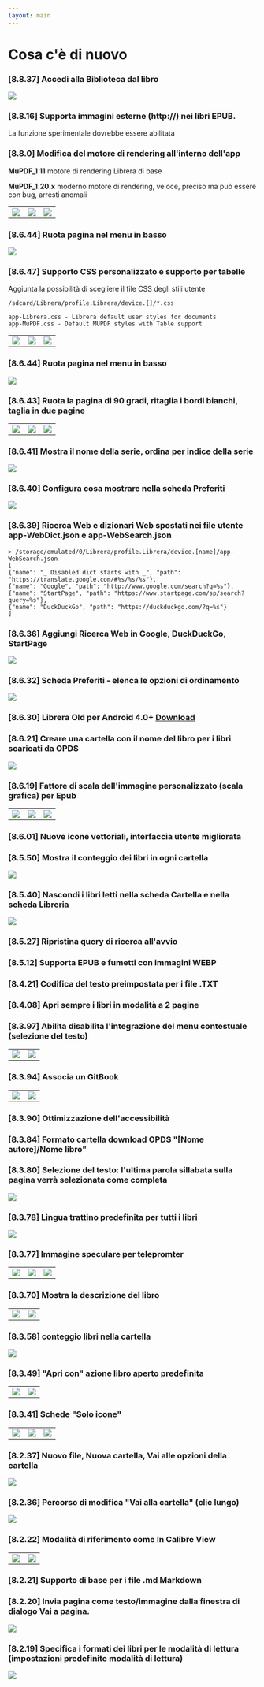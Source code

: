 ```yaml
---
layout: main
---
```


# Cosa c'è di nuovo

### [8.8.37] Accedi alla Biblioteca dal libro
<img class="i" src="8.8.37.png" />

### [8.8.16] Supporta immagini esterne (http://) nei libri EPUB.

La funzione sperimentale dovrebbe essere abilitata

### [8.8.0] Modifica del motore di rendering all'interno dell'app

**MuPDF_1.11** motore di rendering Librera di base

**MuPDF_1.20.x** moderno motore di rendering, veloce, preciso ma può essere con bug, arresti anomali

||||
|-|-|-|
|![](8.8.0a.png)|![](8.8.0b.png)|![](8.8.0c.png)|

### [8.6.44] Ruota pagina nel menu in basso
<img class="i" src="8.6.44.png" />

### [8.6.47] Supporto CSS personalizzato e supporto per tabelle
Aggiunta la possibilità di scegliere il file CSS degli stili utente
```
/sdcard/Librera/profile.Librera/device.[]/*.css

app-Librera.css - Librera default user styles for documents
app-MuPDF.css - Default MUPDF styles with Table support
```

||||
|-|-|-|
|![](8.6.47a.png)|![](8.6.47b.png)|![](8.6.47c.png)|

### [8.6.44] Ruota pagina nel menu in basso
<img class="i" src="8.6.44.png" />


### [8.6.43] Ruota la pagina di 90 gradi, ritaglia i bordi bianchi, taglia in due pagine

||||
|-|-|-|
|![](8.6.43a.png)|![](8.6.43b.png)|![](8.6.43c.png)|

### [8.6.41] Mostra il nome della serie, ordina per indice della serie
<img class="i" src="8.6.41.png" />

### [8.6.40] Configura cosa mostrare nella scheda Preferiti
<img class="i" src="8.6.40.png" />

### [8.6.39] Ricerca Web e dizionari Web spostati nei file utente app-WebDict.json e app-WebSearch.json

```
> /storage/emulated/0/Librera/profile.Librera/device.[name]/app-WebSearch.json
[
{"name": "_ Disabled dict starts with _", "path": "https://translate.google.com/#%s/%s/%s"},
{"name": "Google", "path": "http://www.google.com/search?q=%s"},
{"name": "StartPage", "path": "https://www.startpage.com/sp/search?query=%s"},
{"name": "DuckDuckGo", "path": "https://duckduckgo.com/?q=%s"}
]
```

### [8.6.36] Aggiungi Ricerca Web in Google, DuckDuckGo, StartPage
<img class="i" src="8.6.36.png" />


### [8.6.32] Scheda Preferiti - elenca le opzioni di ordinamento
<img class="i" src="8.6.32.png" />

### [8.6.30] Librera Old per Android 4.0+ [Download](https://github.com/foobnix/LibreraReader/releases/)
### [8.6.21] Creare una cartella con il nome del libro per i libri scaricati da OPDS
<img class="i" src="8.6.21.png" />

### [8.6.19] Fattore di scala dell'immagine personalizzato (scala grafica) per Epub

||||
|-|-|-|
|![](8.6.19a.png)|![](8.6.19.png)|![](8.6.19b.png)|

### [8.6.01] Nuove icone vettoriali, interfaccia utente migliorata
### [8.5.50] Mostra il conteggio dei libri in ogni cartella
<img class="i" src="8.5.50.png" />

### [8.5.40] Nascondi i libri letti nella scheda Cartella e nella scheda Libreria
<img class="i" src="8.5.40.png" />


### [8.5.27] Ripristina query di ricerca all'avvio

### [8.5.12] Supporta EPUB e fumetti con immagini WEBP
### [8.4.21] Codifica del testo preimpostata per i file .TXT
### [8.4.08] Apri sempre i libri in modalità a 2 pagine

### [8.3.97] Abilita disabilita l'integrazione del menu contestuale (selezione del testo)
|||
|-|-|
|![](8.3.97a.png)|![](8.3.97b.png)|

### [8.3.94] Associa un GitBook

|||
|-|-|
|![](8.3.94a.png)|![](8.3.94b.png)|

### [8.3.90] Ottimizzazione dell'accessibilità

### [8.3.84] Formato cartella download OPDS &quot;[Nome autore]/Nome libro&quot;

### [8.3.80] Selezione del testo: l'ultima parola sillabata sulla pagina verrà selezionata come completa

<img class="i" src="8.3.80.png" />

### [8.3.78] Lingua trattino predefinita per tutti i libri

<img class="i" src="8.3.78.png" />

### [8.3.77] Immagine speculare per telepromter

||||
|-|-|-|
|![](8.3.77c.jpg)|![](8.3.77a.jpg)|![](8.3.77b.jpg)|

### [8.3.70] Mostra la descrizione del libro

|||
|-|-|
|![](8.3.70a.jpg)|![](8.3.70b.jpg)|


### [8.3.58] conteggio libri nella cartella

<img class="i" src="8.3.58.jpg" />

### [8.3.49] &quot;Apri con&quot; azione libro aperto predefinita

|||
|-|-|
|![](8.3.49a.jpg)|![](8.3.49b.jpg)|


### [8.3.41] Schede &quot;Solo icone&quot;

||||
|-|-|-|
|![](8.3.41a.jpg)|![](8.3.41b.jpg)|![](8.3.41c.jpg)|


### [8.2.37] Nuovo file, Nuova cartella, Vai alle opzioni della cartella

<img class="i" src="8.2.37.jpg" />

### [8.2.36] Percorso di modifica &quot;Vai alla cartella&quot; (clic lungo)

<img class="i" src="8.2.36.jpg" />


### [8.2.22] Modalità di riferimento come In Calibre View

|||
|-|-|
|![](8.2.22a.jpg)|![](8.2.22b.jpg)|

### [8.2.21] Supporto di base per i file .md Markdown

### [8.2.20] Invia pagina come testo/immagine dalla finestra di dialogo Vai a pagina.

<img class="i" src="8.2.20.jpg" />

### [8.2.19] Specifica i formati dei libri per le modalità di lettura (impostazioni predefinite modalità di lettura)

<img class="i" src="8.2.19.png" />
